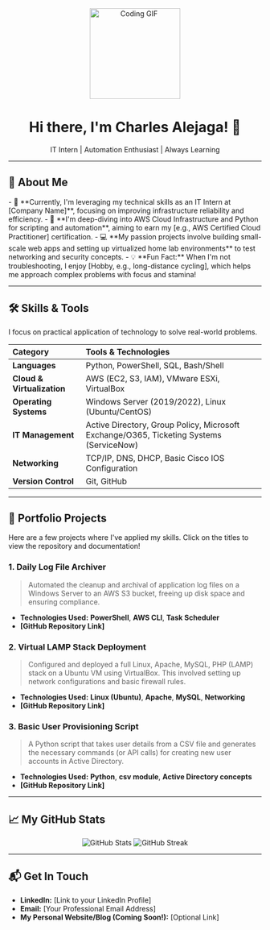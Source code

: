 <div align="center">
  <img height="180" src="https://media.giphy.com/media/M9gbBd9nbDrOTu1Mqx/giphy.gif" alt="Coding GIF" />
  <h1>Hi there, I'm Charles Alejaga! 👋</h1>
  <p>IT Intern | Automation Enthusiast | Always Learning</p>
</div>

---

## 🚀 About Me

<p align="left">
- 💼  **Currently, I'm leveraging my technical skills as an IT Intern at [Company Name]**, focusing on improving infrastructure reliability and efficiency.
- 🌱  **I'm deep-diving into AWS Cloud Infrastructure and Python for scripting and automation**, aiming to earn my [e.g., AWS Certified Cloud Practitioner] certification.
- 💻  **My passion projects involve building small-scale web apps and setting up virtualized home lab environments** to test networking and security concepts.
- 💡  **Fun Fact:** When I'm not troubleshooting, I enjoy [Hobby, e.g., long-distance cycling], which helps me approach complex problems with focus and stamina!
</p>

---

## 🛠 Skills & Tools

I focus on practical application of technology to solve real-world problems.

| Category | Tools & Technologies |
| :--- | :--- |
| **Languages** | Python, PowerShell, SQL, Bash/Shell |
| **Cloud & Virtualization** | AWS (EC2, S3, IAM), VMware ESXi, VirtualBox |
| **Operating Systems** | Windows Server (2019/2022), Linux (Ubuntu/CentOS) |
| **IT Management** | Active Directory, Group Policy, Microsoft Exchange/O365, Ticketing Systems (ServiceNow) |
| **Networking** | TCP/IP, DNS, DHCP, Basic Cisco IOS Configuration |
| **Version Control** | Git, GitHub |

---

## 🌟 Portfolio Projects

Here are a few projects where I've applied my skills. Click on the titles to view the repository and documentation!

### 1. Daily Log File Archiver
> Automated the cleanup and archival of application log files on a Windows Server to an AWS S3 bucket, freeing up disk space and ensuring compliance.
* **Technologies Used:** **PowerShell**, **AWS CLI**, **Task Scheduler**
* **[GitHub Repository Link]**

### 2. Virtual LAMP Stack Deployment
> Configured and deployed a full Linux, Apache, MySQL, PHP (LAMP) stack on a Ubuntu VM using VirtualBox. This involved setting up network configurations and basic firewall rules.
* **Technologies Used:** **Linux (Ubuntu)**, **Apache**, **MySQL**, **Networking**
* **[GitHub Repository Link]**

### 3. Basic User Provisioning Script
> A Python script that takes user details from a CSV file and generates the necessary commands (or API calls) for creating new user accounts in Active Directory.
* **Technologies Used:** **Python**, **csv module**, **Active Directory concepts**
* **[GitHub Repository Link]**

---

## 📈 My GitHub Stats

<p align="center">
  <img src="https://github-readme-stats.vercel.app/api?username=[YOUR-USERNAME]&show_icons=true&theme=vue-dark&hide_border=true&count_private=true" alt="GitHub Stats" />
  <img src="https://github-readme-streak-stats.herokuapp.com/?user=[YOUR-USERNAME]&theme=vue-dark&hide_border=true" alt="GitHub Streak" />
</p>

---

## 📬 Get In Touch

* **LinkedIn:** [Link to your LinkedIn Profile]
* **Email:** [Your Professional Email Address]
* **My Personal Website/Blog (Coming Soon!):** [Optional Link]
